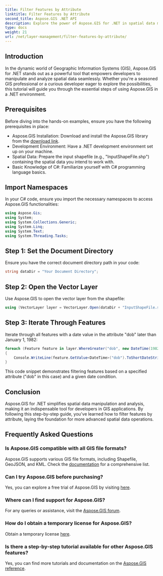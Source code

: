 ```yaml
---
title: Filter Features by Attribute
linktitle: Filter Features by Attribute
second_title: Aspose.GIS .NET API
description: Explore the power of Aspose.GIS for .NET in spatial data manipulation. Filter features effortlessly, enhance GIS applications, and boost productivity.
type: docs
weight: 21
url: /net/layer-management/filter-features-by-attribute/
---
```

## Introduction
In the dynamic world of Geographic Information Systems (GIS), Aspose.GIS for .NET stands out as a powerful tool that empowers developers to manipulate and analyze spatial data seamlessly. Whether you're a seasoned GIS professional or a curious developer eager to explore the possibilities, this tutorial will guide you through the essential steps of using Aspose.GIS in a .NET environment.
## Prerequisites
Before diving into the hands-on examples, ensure you have the following prerequisites in place:
- Aspose.GIS Installation: Download and install the Aspose.GIS library from the [download link](https://releases.aspose.com/gis/net/).
- Development Environment: Have a .NET development environment set up on your machine.
- Spatial Data: Prepare the input shapefile (e.g., "InputShapeFile.shp") containing the spatial data you intend to work with.
- Basic Knowledge of C#: Familiarize yourself with C# programming language basics.
## Import Namespaces
In your C# code, ensure you import the necessary namespaces to access Aspose.GIS functionalities:
```csharp
using Aspose.Gis;
using System;
using System.Collections.Generic;
using System.Linq;
using System.Text;
using System.Threading.Tasks;
```
## Step 1: Set the Document Directory
Ensure you have the correct document directory path in your code:
```csharp
string dataDir = "Your Document Directory";
```
## Step 2: Open the Vector Layer
Use Aspose.GIS to open the vector layer from the shapefile:
```csharp
using (VectorLayer layer = VectorLayer.Open(dataDir + "InputShapeFile.shp", Drivers.Shapefile))
```
## Step 3: Iterate Through Features
Iterate through all features with a date value in the attribute "dob" later than January 1, 1982:
```csharp
foreach (Feature feature in layer.WhereGreater("dob", new DateTime(1982, 1, 1, 0, 0, 0)))
{
    Console.WriteLine(feature.GetValue<DateTime>("dob").ToShortDateString());
}
```
This code snippet demonstrates filtering features based on a specified attribute ("dob" in this case) and a given date condition.
## Conclusion
Aspose.GIS for .NET simplifies spatial data manipulation and analysis, making it an indispensable tool for developers in GIS applications. By following this step-by-step guide, you've learned how to filter features by attribute, laying the foundation for more advanced spatial data operations.
## Frequently Asked Questions
### Is Aspose.GIS compatible with all GIS file formats?
Aspose.GIS supports various GIS file formats, including Shapefile, GeoJSON, and KML. Check the [documentation](https://reference.aspose.com/gis/net/) for a comprehensive list.
### Can I try Aspose.GIS before purchasing?
Yes, you can explore a free trial of Aspose.GIS by visiting [here](https://releases.aspose.com/).
### Where can I find support for Aspose.GIS?
For any queries or assistance, visit the [Aspose.GIS forum](https://forum.aspose.com/c/gis/33).
### How do I obtain a temporary license for Aspose.GIS?
Obtain a temporary license [here](https://purchase.aspose.com/temporary-license/).
### Is there a step-by-step tutorial available for other Aspose.GIS features?
Yes, you can find more tutorials and documentation on the [Aspose.GIS reference](https://reference.aspose.com/gis/net/).
